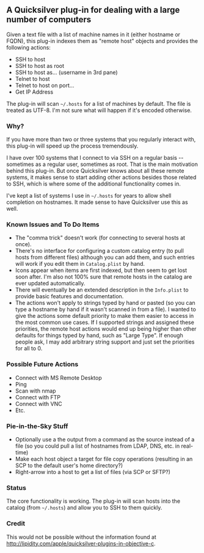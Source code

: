 ## A Quicksilver plug-in for dealing with a large number of computers ###

Given a text file with a list of machine names in it (either hostname or FQDN), this plug-in indexes them as "remote host" objects and provides the following actions:

  * SSH to host
  * SSH to host as root
  * SSH to host as… (username in 3rd pane)
  * Telnet to host
  * Telnet to host on port…
  * Get IP Address

The plug-in will scan `~/.hosts` for a list of machines by default. The file is treated as UTF-8. I'm not sure what will happen if it's encoded otherwise.

### Why? ###

If you have more than two or three systems that you regularly interact with, this plug-in will speed up the process tremendously.

I have over 100 systems that I connect to via SSH on a regular basis -- sometimes as a regular user, sometimes as root. That is the main motivation behind this plug-in. But once Quicksilver knows about all these remote systems, it makes sense to start adding other actions besides those related to SSH, which is where some of the additional functionality comes in.

I've kept a list of systems I use in `~/.hosts` for years to allow shell completion on hostnames. It made sense to have Quicksilver use this as well.

### Known Issues and To Do Items ###

  * The "comma trick" doesn't work (for connecting to several hosts at once).
  * There's no interface for configuring a custom catalog entry (to pull hosts from different files) although you can add them, and such entries will work if you edit them in `Catalog.plist` by hand.
  * Icons appear when items are first indexed, but then seem to get lost soon after. I'm also not 100% sure that remote hosts in the catalog are ever updated automatically.
  * There will eventually be an extended description in the `Info.plist` to provide basic features and documentation.
  * The actions won't apply to strings typed by hand or pasted (so you can type a hostname by hand if it wasn't scanned in from a file). I wanted to give the actions some default priority to make them easier to access in the most common use cases. If I supported strings and assigned these priorities, the remote host actions would end up being higher than other defaults for things typed by hand, such as "Large Type". If enough people ask, I may add arbitrary string support and just set the priorities for all to 0.

### Possible Future Actions ###

  * Connect with MS Remote Desktop
  * Ping
  * Scan with nmap
  * Connect with FTP
  * Connect with VNC
  * Etc.

### Pie-in-the-Sky Stuff ###

  * Optionally use a the output from a command as the source instead of a file
    (so you could pull a list of hostnames from LDAP, DNS, etc. in real-time)
  * Make each host object a target for file copy operations
    (resulting in an SCP to the default user's home directory?)
  * Right-arrow into a host to get a list of files (via SCP or SFTP?)

### Status ###

The core functionality is working. The plug-in will scan hosts into the catalog (from `~/.hosts`) and allow you to SSH to them quickly.

### Credit ###

This would not be possible without the information found at <http://lipidity.com/apple/quicksilver-plugins-in-objective-c>.
